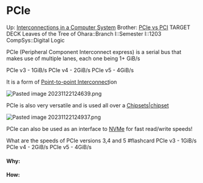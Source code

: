 # PCIe

Up: [Interconnections in a Computer System](interconnections_in_a_computer_system)
Brother: [PCIe vs PCI](pcie_vs_pci)
TARGET DECK
Leaves of the Tree of Ohara::Branch I::Semester I::1203 CompSys::Digital Logic

PCIe (Peripheral Component Interconnect express) is a serial bus that makes use of multiple lanes, each one being 1+ GiB/s

PCIe v3 - 1GiB/s
PCIe v4 - 2GiB/s
PCIe v5 - 4GiB/s

It is a form of [Point-to-point Interconnect](point-to-point_interconnect)ion

![Pasted image 20231122124639.png](pasted_image_20231122124639.png)


PCIe is also very versatile and is used all over a [Chipsets|chipset](chipsets|chipset)

![Pasted image 20231122124937.png](pasted_image_20231122124937.png)

PCIe can also be used as an interface to [NVMe](nvme) for fast read/write speeds!

What are the speeds of PCIe versions 3,4 and 5 #flashcard 
PCIe v3 - 1GiB/s
PCIe v4 - 2GiB/s
PCIe v5 - 4GiB/s
<!--ID: 1700658654100-->





























#### Why:
#### How:









